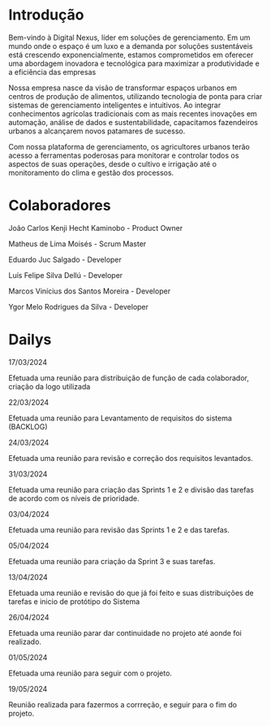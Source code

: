 # Introdução

Bem-vindo à Digital Nexus, líder em soluções de gerenciamento. Em um mundo onde o espaço é um luxo e a demanda por soluções sustentáveis está crescendo exponencialmente, estamos comprometidos em oferecer uma abordagem inovadora e tecnológica para maximizar a produtividade e a eficiência das empresas 

Nossa empresa nasce da visão de transformar espaços urbanos em centros de produção de alimentos, utilizando tecnologia de ponta para criar sistemas de gerenciamento inteligentes e intuitivos. Ao integrar conhecimentos agrícolas tradicionais com as mais recentes inovações em automação, análise de dados e sustentabilidade, capacitamos fazendeiros urbanos a alcançarem novos patamares de sucesso.

Com nossa plataforma de gerenciamento, os agricultores urbanos terão acesso a ferramentas poderosas para monitorar e controlar todos os aspectos de suas operações, desde o cultivo e irrigação até o monitoramento do clima e gestão dos processos.

# Colaboradores

João Carlos Kenji Hecht Kaminobo - Product Owner

Matheus de Lima Moisés - Scrum Master

Eduardo Juc Salgado - Developer

Luís Felipe Silva Dellú - Developer

Marcos Vinícius dos Santos Moreira - Developer

Ygor Melo Rodrigues da Silva - Developer

# Dailys 

17/03/2024 

Efetuada uma reunião para distribuição de função de cada colaborador, criação da logo utilizada 

22/03/2024

Efetuada uma reunião para Levantamento de requisitos do sistema (BACKLOG) 

24/03/2024

Efetuada uma reunião para revisão e correção dos requisitos levantados.

31/03/2024

Efetuada uma reunião para criação das Sprints 1 e 2 e divisão das tarefas de acordo com os níveis de prioridade.

03/04/2024

Efetuada uma reunião para revisão das Sprints 1 e 2 e das tarefas.

05/04/2024

Efetuada uma reunião para criação da Sprint 3 e suas tarefas.

13/04/2024

Efetuada uma reunião e revisão do que já foi feito e suas distribuições de tarefas e inicio de protótipo do Sistema 

26/04/2024

Efetuada uma reunião parar dar continuidade no projeto até aonde foi realizado.

01/05/2024

Efetuada uma reunião para seguir com o projeto.

19/05/2024

Reunião realizada para fazermos a corrreção, e seguir para o fim do projeto.
